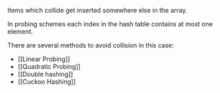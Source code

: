 Items which collide get inserted somewhere else in the array.

In probing schemes each index in the hash table contains at most one element.

There are several methods to avoid collision in this case:

- [[Linear Probing]]
- [[Quadratic Probing]]
- [[Double hashing]]
- [[Cuckoo Hashing]]

